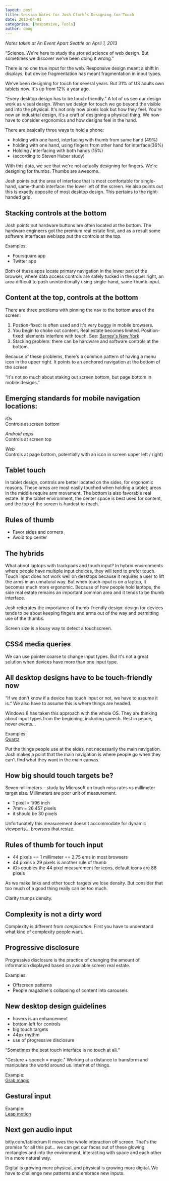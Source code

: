```yaml
---
layout: post
title: Session Notes for Josh Clark’s Designing for Touch
date: 2013-04-01
categories: [Responsive, Tools]
author: doug
---
```

*Notes taken at An Event Apart Seattle on April 1, 2013*

“Science. We're here to study the storied science of web design. But sometimes we discover we've been doing it wrong.”

There is no one true input for the web. Responsive design meant a shift in displays, but device fragmentation has meant fragmentation in input types.

We've been designing for touch for several years. But 31% of US adults own tablets now. It's up from 12% a year ago. <!-- more -->

“Every desktop design has to be touch-friendly.” A lot of us see our design work as visual design. When we design for touch we go beyond the visible and into the physical. It's not only how pixels look but how they feel. You're now an industrial design, it's a craft of designing a physical thing. We now have to consider ergonomics and how designs feel in the hand.

There are basically three ways to hold a phone:  

- holding with one hand, interfacing with thumb from same hand (49%)  
- holding with one hand, using fingers from other hand for interface(36%)  
- Holding / interfacing with both hands (15%)  
- (according to Steven Huber study)

With this data, we see that we're not actually designing for fingers. We're designing for thumbs. Thumbs are awesome.

Josh points out the area of interface that is most comfortable for single-hand, same-thumb interface: the lower left of the screen. He also points out this is exactly opposite of most desktop design. This pertains to the right-handed grip.

## Stacking controls at the bottom

Josh points out hardware buttons are often located at the bottom. The hardware engineers got the premium real estate first, and as a result some software interfaces web/app put the controls at the top. 

Examples:

- Foursquare app
- Twitter app

Both of these apps locate primary navigation in the lower part of the browser, where data access controls are safely tucked in the upper right, an area difficult to push unintentionally using  single-hand, same-thumb input.

##  Content at the top, controls at the bottom

There are three problems with pinning the nav to the bottom area of the screen:  

1. Postion-fixed: is often used and it's very buggy in mobile browsers.  
2. You begin to choke out content. Real estate becomes limited. Position-fixed: elements interfere with touch. See: [Barney's New York](http://www.barneys.com/on/demandware.store/Sites-BNY-Site/default/Home-Show)
3. Stacking problem: there can be hardware and software controls at the bottom. 

Because of these problems, there's a common pattern of having a menu icon in the upper right. It points to an anchored navigation at the bottom of the screen. 

“It's not so much about staking out screen bottom, but page bottom in mobile designs.”  

## Emerging standards for mobile navigation locations:

*iOs*  
Controls at screen bottom

*Android apps*  
Controls at screen top

*Web*  
Controls at page bottom, potentially with an icon in screen upper left / right)

## Tablet touch
In tablet design, controls are better located on the sides, for ergonomic reasons. These areas are most easily touched when holding a tablet; areas in the middle require arm movement. The bottom is also favorable real estate. In the tablet environment, the center space is best used for content, and the top of the screen is hardest to reach. 

## Rules of thumb

- Favor sides and corners  
- Avoid top center  

## The hybrids

What about laptops with trackpads and touch input? In hybrid environments where people have multiple input choices, they will tend to prefer touch. Touch input does not work well on desktops because it requires a user to lift the arms in an unnatural way. But when touch input is on a laptop, it becomes much more ergonomic. Because of how people hold laptops, the side real estate remains an important common area and it tends to be thumb interface.

Josh reiterates the importance of thumb-friendly design: design for devices tends to be about keeping fingers and arms out of the way and permitting use of the thumbs.

Screen size is a lousy way to detect a touchscreen.

## CSS4 media queries

We can use pointer:coarse to change input types. But it's not a great solution when devices have more than one input type.

## All desktop designs have to be touch-friendly now

“If we don't know if a device has touch input or not, we have to assume it is.“ We also have to assume this is where things are headed.

Windows 8 has taken this approach with the whole OS. They are thinking about input types from the beginning, including speech. Rest in peace, hover events…  

Examples:  
[Quartz](quartz.com)  

Put the things people use at the sides, not necessarily the main navigation. Josh makes a point that the main navigation is where people go when they can't find what they want in the main canvas. 

## How big should touch targets be?

Seven millimeters – study by Microsoft on touch miss rates vs millimeter target size. Millimeters are poor unit of measurement.

- 1 pixel = 1/96 inch  
- 7mm = 26.457 pixels  
- it should be 30 pixels  

Unfortunately this measurement doesn't accommodate for dynamic viewports… browsers that resize.  

## Rules of thumb for touch input

- 44 pixels == 1 millimeter == 2.75 ems in most browsers  
- 44 pixels x 29 pixels is another rule of thumb  
- iOs doubles the 44 pixel measurement for icons, default icons are 88 pixels

As we make links and other touch targets we lose density. But consider that too much of a good thing really can be too much.

Clarity trumps density.  

## Complexity is not a dirty word

Complexity is different from *complication*. First you have to understand what kind of complexity people want.

## Progressive disclosure

Progressive disclosure is the practice of changing the amount of information displayed based on available screen real estate. 

Examples:
- Offscreen patterns
- People magazine's collapsing of content into carousels

## New desktop design guidelines

- hovers is an enhancement
- bottom left for controls
- big touch targets
- 44px rhythm
- use of progressive disclosure

“Sometimes the best touch interface is no touch at all.“

"Gesture + speech  = magic." Working at a distance to transform and manipulate the world around us. internet of things. 

Example:  
[Grab magic](http://www.youtube.com/watch?v=eYveEdhTgBs)

## Gestural input

Example:  
[Leap motion](https://www.leapmotion.com/)  

## Next gen audio input

bitly.com/tabledrum
It moves the whole interaction off screen. That's the promise for all this put… we can get our faces out of these glowing rectangles and into the environment, interacting with space and each other in a more natural way.

Digital is growing more physical, and physical is growing more digital. We have to challenge new patterns and embrace new inputs.
